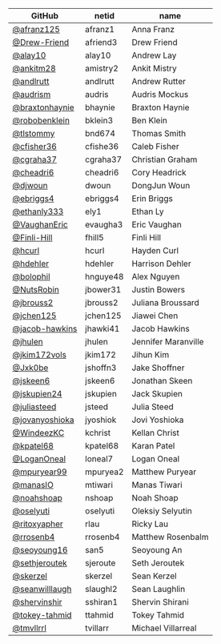 |GitHub|netid|name|
|----|------|----|
|[@afranz125](https://github.com/afranz125)|afranz1|Anna Franz|
|[@Drew-Friend](https://github.com/Drew-Friend)|afriend3|Drew Friend|
|[@alay10](https://github.com/alay10)|alay10|Andrew Lay|
|[@ankitm28](https://github.com/ankitm28)|amistry2|Ankit Mistry|
|[@andlrutt](https://github.com/andlrutt)|andlrutt|Andrew Rutter|
|[@audrism](https://github.com/audrism)|audris|Audris Mockus|
|[@braxtonhaynie](https://github.com/braxtonhaynie)|bhaynie|Braxton Haynie|
|[@robobenklein](https://github.com/robobenklein)|bklein3|Ben Klein|
|[@tlstommy](https://github.com/tlstommy)|bnd674|Thomas Smith|
|[@cfisher36](https://github.com/cfisher36)|cfishe36|Caleb Fisher|
|[@cgraha37](https://github.com/cgraha37)|cgraha37|Christian Graham|
|[@cheadri6](https://github.com/cheadri6)|cheadri6|Cory Headrick|
|[@djwoun](https://github.com/djwoun)|dwoun|DongJun Woun|
|[@ebriggs4](https://github.com/ebriggs4)|ebriggs4|Erin Briggs|
|[@ethanly333](https://github.com/ethanly333)|ely1|Ethan Ly|
|[@VaughanEric](https://github.com/VaughanEric)|evaugha3|Eric Vaughan|
|[@Finli-Hill](https://github.com/Finli-Hill)|fhill5|Finli Hill|
|[@hcurl](https://github.com/hcurl)|hcurl|Hayden Curl|
|[@hdehler](https://github.com/hdehler)|hdehler|Harrison Dehler|
|[@bolophil](https://github.com/bolophil)|hnguye48|Alex Nguyen|
|[@NutsRobin](https://github.com/NutsRobin)|jbower31|Justin Bowers|
|[@jbrouss2](https://github.com/jbrouss2)|jbrouss2|Juliana Broussard|
|[@jchen125](https://github.com/jchen125)|jchen125|Jiawei Chen|
|[@jacob-hawkins](https://github.com/jacob-hawkins)|jhawki41|Jacob Hawkins|
|[@jhulen](https://github.com/jhulen)|jhulen|Jennifer Maranville|
|[@jkim172vols](https://github.com/jkim172vols)|jkim172|Jihun Kim|
|[@Jxk0be](https://github.com/Jxk0be)|jshoffn3|Jake Shoffner|
|[@jskeen6](https://github.com/jskeen6)|jskeen6|Jonathan Skeen|
|[@jskupien24](https://github.com/jskupien24)|jskupien|Jack Skupien|
|[@juliasteed](https://github.com/juliasteed)|jsteed|Julia Steed|
|[@jovanyoshioka](https://github.com/jovanyoshioka)|jyoshiok|Jovi Yoshioka|
|[@WindeezKC](https://github.com/WindeezKC)|kchrist|Kellan Christ|
|[@kpatel68](https://github.com/kpatel68)|kpatel68|Karan Patel|
|[@LoganOneal](https://github.com/LoganOneal)|loneal7|Logan Oneal|
|[@mpuryear99](https://github.com/mpuryear99)|mpuryea2|Matthew Puryear|
|[@manasIO](https://github.com/manasIO)|mtiwari|Manas Tiwari|
|[@noahshoap](https://github.com/noahshoap)|nshoap|Noah Shoap|
|[@oselyuti](https://github.com/oselyuti)|oselyuti|Oleksiy Selyutin|
|[@ritoxyapher](https://github.com/ritoxyapher)|rlau|Ricky Lau|
|[@rrosenb4](https://github.com/rrosenb4)|rrosenb4|Matthew Rosenbalm|
|[@seoyoung16](https://github.com/seoyoung16)|san5|Seoyoung An|
|[@sethjeroutek](https://github.com/sethjeroutek)|sjeroute|Seth Jeroutek|
|[@skerzel](https://github.com/skerzel)|skerzel|Sean Kerzel|
|[@seanwilllaugh](https://github.com/seanwilllaugh)|slaughl2|Sean Laughlin|
|[@shervinshir](https://github.com/shervinshir)|sshiran1|Shervin Shirani|
|[@tokey-tahmid](https://github.com/tokey-tahmid)|ttahmid|Tokey Tahmid|
|[@tmvllrrl](https://github.com/tmvllrrl)|tvillarr|Michael Villarreal|

